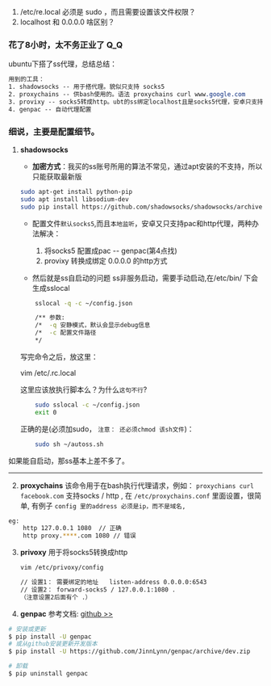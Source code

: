 1. /etc/re.local 必须是 sudo ，而且需要设置该文件权限？
2. localhost 和 0.0.0.0 啥区别？


### 花了8小时，太不务正业了 Q_Q

ubuntu下搭了ss代理，总结总结：
``` css
用到的工具： 
1. shadowsocks -- 用于搭代理。貌似只支持 socks5
2. proxychains -- 供bash使用的。语法 proxychains curl www.google.com 
3. provixy -- socks5转成http。ubt的ss绑定localhost且是socks5代理，安卓只支持http
4. genpac -- 自动代理配置
```

### 细说，主要是配置细节。
1. **shadowsocks**
    - **加密方式**：我买的ss账号所用的算法不常见，通过apt安装的不支持，所以只能获取最新版
    ``` bash
    sudo apt-get install python-pip
    sudo apt install libsodium-dev
    sudo pip install https://github.com/shadowsocks/shadowsocks/archive/master.zip -U
    ```
    - 配置文件`默认socks5`,而且`本地监听`，安卓又只支持pac和http代理，两种办法解决：
        1. 将socks5 配置成pac -- genpac(第4点找)
        2. provixy 转换成绑定 0.0.0.0 的http方式

    - 然后就是ss自启动的问题
    ss非服务启动，需要手动启动,在/etc/bin/ 下会生成sslocal
    ``` bash
        sslocal -q -c ~/config.json

        /** 参数: 
        /*  -q 安静模式，默认会显示debug信息
        /*  -c 配置文件路径  
        */
    ```

    写完命令之后，放这里：

    vim /etc/.rc.local

    这里应该放执行脚本么？为什么`这句不行`?
    ``` bash 
        sudo sslocal -c ~/config.json
        exit 0

    ```
    正确的是(必须加sudo，  `注意： 还必须chmod 该sh文件`)： 
    ``` bash
        sudo sh ~/autoss.sh
    ```
如果能自启动，那ss基本上差不多了。

---

2. **proxychains**
该命令用于在bash执行代理请求，例如： `proxychians curl facebook.com`
支持socks / http , 在 `/etc/proxychains.conf` 里面设置，很简单, 有例子
`config 里的address 必须是ip，而不是域名, `
``` bash
eg: 
    http 127.0.0.1 1080  // 正确
    http proxy.****.com 1080 // 错误
```

3. **privoxy**  用于将socks5转换成http
    ```bash
    vim /etc/privoxy/config

    // 设置1： 需要绑定的地址   listen-address 0.0.0.0:6543
    // 设置2： forward-socks5 / 127.0.0.1:1080 .
    （注意设置2后面有个 .）
    ```

4. **genpac**
参考文档: [github >>](https://github.com/JinnLynn/genpac)
``` bash
# 安装或更新
$ pip install -U genpac
# 或从github安装更新开发版本
$ pip install -U https://github.com/JinnLynn/genpac/archive/dev.zip

# 卸载
$ pip uninstall genpac
```


